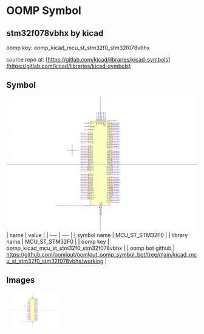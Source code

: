 # OOMP Symbol  
## stm32f078vbhx  by kicad  
  
oomp key: oomp_kicad_mcu_st_stm32f0_stm32f078vbhx  
  
source repo at: [https://gitlab.com/kicad/libraries/kicad-symbols](https://gitlab.com/kicad/libraries/kicad-symbols)  
## Symbol  
  
[![working.png](working_600.png)](working.png)  
| name | value | 
| --- | --- | 
| symbol name | MCU_ST_STM32F0 | 
| library name | MCU_ST_STM32F0 | 
| oomp key | oomp_kicad_mcu_st_stm32f0_stm32f078vbhx | 
| oomp bot github | https://github.com/oomlout/oomlout_oomp_symbol_bot/tree/main/kicad_mcu_st_stm32f0_stm32f078vbhx/working | 
## Images  
  
[![working.png](working_140.png)](working.png)  
